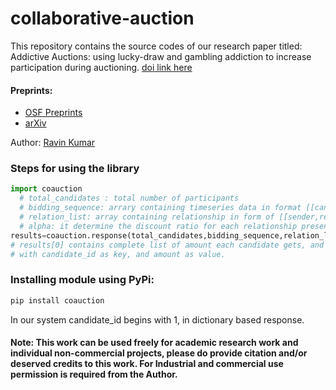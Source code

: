 # collaborative-auction
This repository contains the source codes of our research paper titled: Addictive Auctions: using lucky-draw and gambling addiction to increase participation during auctioning. [doi link here](https://doi.org/10.31219/osf.io/darvs)

####  Preprints:
- [OSF Preprints](https://doi.org/10.31219/osf.io/darvs)
- [arXiv](https://arxiv.org/abs/1906.03237)

Author: [Ravin Kumar](https://mr-ravin.github.io)

 ### Steps for using the library
```python
import coauction
  # total_candidates : total number of participants
  # bidding_sequence: arrary containing timeseries data in format [[candidate_id,candidate_offer],[candidate_id,candidate_offer] ....]
  # relation_list: array containing relationship in form of [[sender,receiver],..] here 1 represents the person who won the bidding, 2 repreents the second last bidding candidate etc.
  # alpha: it determine the discount ratio for each relationship present in relation_list
results=coauction.response(total_candidates,bidding_sequence,relation_list,alpha)
# results[0] contains complete list of amount each candidate gets, and results[1] contains the amount in form of a dictionary,
# with candidate_id as key, and amount as value.
```

### Installing module using PyPi:
```python
pip install coauction
```
In our system candidate_id begins with 1, in dictionary based response.

#### Note: This work can be used freely for academic research work and individual non-commercial projects, please do provide citation and/or deserved credits to this work. For Industrial and commercial use permission is required from the Author.
